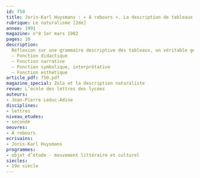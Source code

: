 ```yaml
---
id: 750
title: Joris-Karl Huysmans : « À rebours ». La description de tableaux 
rubrique: Le naturalisme [2de]
annee: 1991
magazine: n°8 1er mars 1992
pages: 10
description: 
  Réflexion sur une grammaire descriptive des tableaux, un véritable genre au XIXe siècle…
  – Fonction didactique
  – Fonction narrative
  – Fonction symbolique, interprétative
  – Fonction esthétique
article_pdf: 750.pdf
magazine_special: Zola et la description naturaliste
revue: L’école des lettres des lycées
auteurs:
- Jean-Pierre Leduc-Adine
disciplines:
- lettres
niveau_etudes:
- seconde
oeuvres:
- À rebours
ecrivains:
- Joris-Karl Huysmans
programmes:
- objet d’étude - mouvement littéraire et culturel
siecles:
- 19e siècle
---
```

